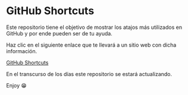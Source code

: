 # GitHub Shortcuts

Este repositorio tiene el objetivo de mostrar los atajos más utilizados en GitHub y por ende pueden ser de tu ayuda.

Haz clic en el siguiente enlace que te llevará a un sitio web con dicha información.

[GitHub Shortcuts](https://kalg12.github.io/GitHub_Shortcuts/)

En el transcurso de los días este repositorio se estará actualizando.

Enjoy 😁